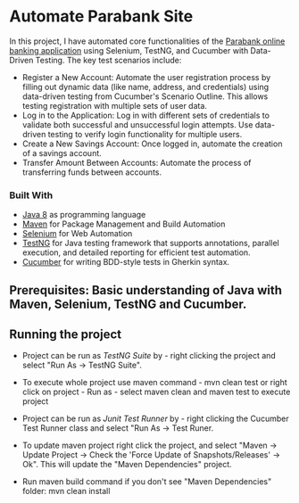 # Automate Parabank Site 
In this project, I have automated core functionalities of the [Parabank online banking application](https://parabank.parasoft.com/parabank/index.htm) using Selenium, TestNG, and Cucumber with Data-Driven Testing. The key test scenarios include:

* Register a New Account: Automate the user registration process by filling out dynamic data (like name, address, and credentials) using data-driven testing from Cucumber's Scenario Outline. This allows testing registration with multiple sets of user data.
* Log in to the Application: Log in with different sets of credentials to validate both successful and unsuccessful login attempts. Use data-driven testing to verify login functionality for multiple users.
* Create a New Savings Account: Once logged in, automate the creation of a savings account.
* Transfer Amount Between Accounts: Automate the process of transferring funds between accounts.

### Built With
* [Java 8](https://www.oracle.com/java/technologies/javase/javase-jdk8-downloads.html) as programming language
* [Maven](https://maven.apache.org/) for Package Management and Build Automation
* [Selenium](https://www.selenium.dev/) for Web Automation
* [TestNG](https://testng.org/) for Java testing framework that supports annotations, parallel execution, and detailed reporting for efficient test automation.
* [Cucumber](https://cucumber.io/docs/cucumber/) for writing BDD-style tests in Gherkin syntax.


## Prerequisites: Basic understanding of Java with Maven, Selenium, TestNG and Cucumber.

## Running the project

* Project can be run as _TestNG Suite_ by - right clicking the project and select "Run As -> TestNG Suite".

* To execute whole project use maven command - mvn clean test or right click on project - Run as - select maven clean and maven test to execute project

* Project can be run as _Junit Test Runner_ by - right clicking the Cucumber Test Runner class and select "Run As -> Test Runer.

* To update maven project right click the project, and select "Maven -> Update Project -> Check the 'Force Update of Snapshots/Releases' -> Ok". This will update the "Maven Dependencies" project.

* Run maven build command if you don't see "Maven Dependencies" folder: mvn clean install
